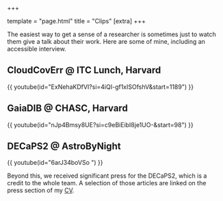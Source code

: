 +++

template = "page.html"
title = "Clips"
[extra]
+++

The easiest way to get a sense of a researcher is sometimes just to watch them give a talk about their work. Here are some of mine, including an accessible interview.

## CloudCovErr @ ITC Lunch, Harvard

{{ youtube(id="ExNehaKDfVI?si=4iQI-gf1xISOfshV&amp;start=1189") }}

## GaiaDIB @ CHASC, Harvard

{{ youtube(id="nJp4Bmsy8UE?si=c9eBiEibI8je1UO-&amp;start=98") }}

## DECaPS2 @ AstroByNight

{{ youtube(id="6arJ34boVSo ") }}

Beyond this, we received significant press for the DECaPS2, which is a credit to the whole team. A selection of those articles are linked on the press section of my [CV](/files/CV_saydjari.pdf). 